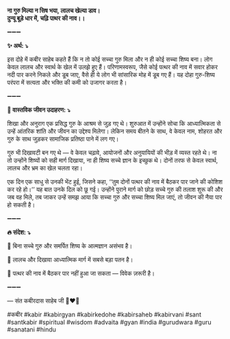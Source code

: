 **ना गुरु मिल्या न सिष भया, लालच खेल्या डाव।\
दुन्यू बूड़े धार में, चढ़ि पाथर की नाव।।**

➖➖➖

**✨ अर्थ: ⤵**

इस दोहे में कबीर साहेब कहते हैं कि न तो कोई सच्चा गुरु मिला और न ही कोई सच्चा शिष्य बना। लोग केवल लालच और स्वार्थ के खेल में उलझे हुए हैं। परिणामस्वरूप, जैसे कोई पत्थर की नाव में सवार होकर नदी पार करने निकले और डूब जाए, वैसे ही ये लोग भी सांसारिक मोह में डूब गए हैं। यह दोहा गुरु-शिष्य परंपरा में सत्यता और भक्ति की कमी को उजागर करता है।

➖➖➖

**🌾 वास्तविक जीवन उदाहरण: ⤵**

शिखा और अनुराग एक प्रसिद्ध गुरु के आश्रम से जुड़ गए थे। शुरुआत में उन्होंने सोचा कि आध्यात्मिकता से उन्हें आंतरिक शांति और जीवन का उद्देश्य मिलेगा। लेकिन समय बीतने के साथ, वे केवल नाम, शोहरत और गुरु के साथ जुड़कर सामाजिक प्रतिष्ठा पाने में लग गए।

गुरु भी दिखावटी बन गए थे — वे केवल चढ़ावे, आयोजनों और अनुयायियों की भीड़ में व्यस्त रहते थे। ना तो उन्होंने शिष्यों को सही मार्ग दिखाया, ना ही शिष्य सच्चे ज्ञान के इच्छुक थे। दोनों तरफ से केवल स्वार्थ, लालच और भ्रम का खेल चलता रहा।

एक दिन एक साधु से उनकी भेंट हुई, जिसने कहा, ‘‘तुम दोनों पत्थर की नाव में बैठकर पार जाने की कोशिश कर रहे हो।’’ यह बात उनके दिल को छू गई। उन्होंने पुराने मार्ग को छोड़ सच्चे गुरु की तलाश शुरू की और जब वह मिले, तब जाकर उन्हें समझ आया कि सच्चा गुरु और सच्चा शिष्य मिल जाएं, तो जीवन की नैया पार हो सकती है।

➖➖➖

**🔥 संदेश: ⤵**

📌 बिना सच्चे गुरु और समर्पित शिष्य के आत्मज्ञान असंभव है।

📌 लालच और दिखावा आध्यात्मिक मार्ग में सबसे बड़ा पतन है।

📌 पत्थर की नाव में बैठकर पार नहीं हुआ जा सकता — विवेक ज़रूरी है।

➖➖➖

— संत कबीरदास साहेब जी 🙏❤️💯

#कबीर #kabir #kabirgyan #kabirkedohe #kabirsaheb #kabirvani #sant #santkabir #spiritual #wisdom #advaita #gyan #india #gurudwara #guru #sanatani #hindu
